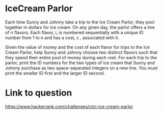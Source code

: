 # IceCream Parlor 

Each time Sunny and Johnny take a trip to the Ice Cream Parlor, they pool together m dollars for ice cream. On any given day, the parlor offers a line of n flavors. Each flavor, i, is numbered sequentially with a unique ID number from 1 to n and has a cost, c , associated with it.

Given the value of money and the cost of each flavor for  trips to the Ice Cream Parlor, help Sunny and Johnny choose two distinct flavors such that they spend their entire pool of money during each visit. For each trip to the parlor, print the ID numbers for the two types of ice cream that Sunny and Johnny purchase as two space-separated integers on a new line. You must print the smaller ID first and the larger ID second.

# Link to question
https://www.hackerrank.com/challenges/ctci-ice-cream-parlor
